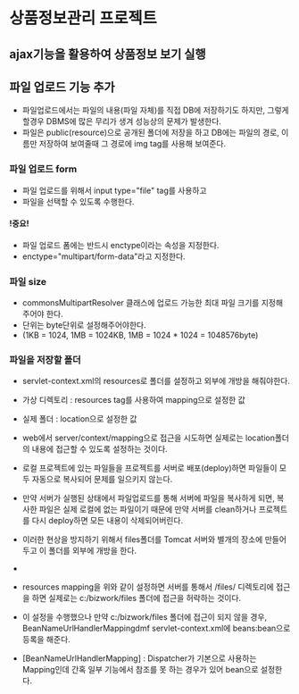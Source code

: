 # 상품정보관리 프로젝트

## ajax기능을 활용하여 상품정보 보기 실행

## 파일 업로드 기능 추가
* 파일업로드에서는 파일의 내용(파일 자체)를 직접 DB에 저장하기도 하지만,
그렇게 할경우 DBMS에 많은 무리가 생겨 성능상의 문제가 발생한다.
* 파일은 public(resource)으로 공개된 폴더에 저장을 하고 DB에는 파일의 경로, 이름만 저장하여
보여줄때 그 경로에 img tag를 사용해 보여준다.

### 파일 업로드 form
* 파일 업로드를 위해서 input type="file" tag를 사용하고
* 파일을 선택할 수 있도록 수행한다.

#### !중요!
* 파일 업로드 폼에는 반드시 enctype이라는 속성을 지정한다.
* enctype="multipart/form-data"라고 지정한다.


### 파일 size
* commonsMultipartResolver 클래스에 업로드 가능한 최대 파일 크기를 지정해 주어야 한다. 
* 단위는 byte단위로 설정해주어야한다.
* (1KB = 1024, 1MB = 1024KB, 1MB = 1024 * 1024 = 1048576byte)

### 파일을 저장할 폴더
* servlet-context.xml의 resources로 폴더를 설정하고 외부에 개방을 해줘야한다.
* 가상 디렉토리 : resources tag를 사용하여 mapping으로 설정한 값
* 실제 폴더 : location으로 설정한 값 
* web에서 server/context/mapping으로 접근을 시도하면 실제로는 location폴더의 내용에 접근할 수 있도록 설정하는 것이다.

* 로컬 프로젝트에 있는 파일들을 프로젝트를 서버로 배포(deploy)하면 
파일들이 모두 자동으로 복사되어 문제를 일으키지 않는다.
* 만약 서버가 실행된 상태에서 파일업로드를 통해 서버에 파일을 복사하게 되면, 
복사한 파일은 실제 로컬에 없는 파일이기 때문에 만약 서버를 clean하거나 프로젝트를 다시 deploy하면 모든 내용이 삭제되어버린다.
* 이러한 현상을 방지하기 위해서 files폴더를 Tomcat 서버와 별개의 장소에 만들어 두고 이 폴더를 외부에 개방을 한다.

* <resources mapping="/files/**" location="file:///c:bizwork/files/">

* resources mapping을 위와 같이 설정하면 서버를 통해서 /files/ 디렉토리에 접근을 하면 
실제로는 c:/bizwork/files 폴더에 접근을 허락하는 것이다. 

* 이 설정을 수행했으나 만약 c:/bizwork/files 폴더에 접근이 되지 않을 경우,
BeanNameUrlHandlerMappingdmf servlet-context.xml에 beans:bean으로 등록을 해준다.

* [BeanNameUrlHandlerMapping]
: Dispatcher가 기본으로 사용하는 Mapping인데 간혹 일부 기능에서 참조를 못 하는 경우가 있어 bean으로 설정한다.

